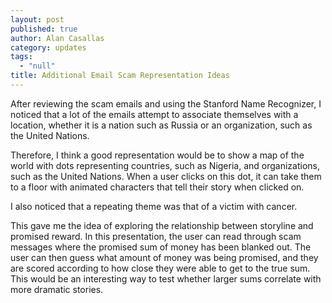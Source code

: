 ```yaml
---
layout: post
published: true
author: Alan Casallas
category: updates
tags: 
  - "null"
title: Additional Email Scam Representation Ideas
---
```



After reviewing the scam emails and using the Stanford Name Recognizer, I noticed that a lot of the emails attempt to associate themselves with a location, whether it is a nation such as Russia or an organization, such as the United Nations.

Therefore, I think a good representation would be to show a map of the world with dots representing countries, such as Nigeria, and organizations, such as the United Nations. When a user clicks on this dot, it can take them to a floor with animated characters that tell their story when clicked on.

I also noticed that a repeating theme was that of a victim with cancer.

This gave me the idea of exploring the relationship between storyline and promised reward. In this presentation, the user can read through scam messages where the promised sum of money has been blanked out. The user can then guess what amount of money was being promised, and they are scored according to how close they were able to get to the true sum. This would be an interesting way to test whether larger sums correlate with more dramatic stories.
